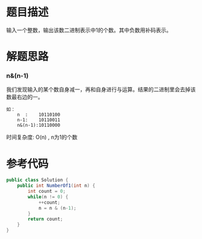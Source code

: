 # 题目描述

输入一个整数，输出该数二进制表示中1的个数。其中负数用补码表示。

# 解题思路

### n&(n-1)

我们发现输入的某个数自身减一，再和自身进行与运算。结果的二进制里会去掉该数最右边的一。

```
如：
	n  :	10110100
	n-1:    10110011
	n&(n-1):10110000
```

时间复杂度: O(n) ,  n为1的个数

# 参考代码

```java
public class Solution {
    public int NumberOf1(int n) {
        int count = 0;
        while(n != 0) {
            ++count;
            n = n & (n-1);
        }
        return count;
    }
}
```

